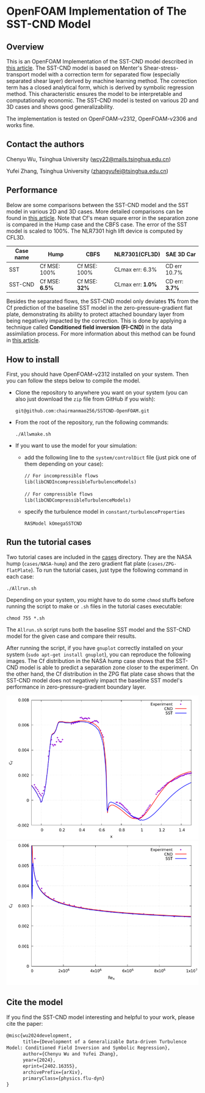 # OpenFOAM Implementation of The SST-CND Model 
## Overview
This is an OpenFOAM Implementation of the SST-CND model described in [this article](https://arxiv.org/ftp/arxiv/papers/2402/2402.16355.pdf). The SST-CND model is based on Menter's Shear-stress-transport model with a correction term for separated flow (especially separated shear layer) derived by machine learning method. The correction term has a closed analytical form, which is derived by symbolic regression method. This characteristic ensures the model to be interpretable and computationally economic. The SST-CND model is tested on various 2D and 3D cases and shows good generalizability.

The implementation is tested on OpenFOAM-v2312, OpenFOAM-v2306 and works fine.

## Contact the authors
Chenyu Wu, Tsinghua University (wcy22@mails.tsinghua.edu.cn)

Yufei Zhang, Tsinghua University (zhangyufei@tsinghua.edu.cn)

## Performance
Below are some comparisons between the SST-CND model and the SST model in various 2D and 3D cases. More detailed comparisons can be found in [this article](https://arxiv.org/ftp/arxiv/papers/2402/2402.16355.pdf). Note that Cf's mean square error in the separation zone is compared in the Hump case and the CBFS case. The error of the SST model is scaled to 100%. The NLR7301 high lift device is computed by CFL3D.

| Case name| Hump | CBFS | NLR7301(CFL3D)| SAE 3D Car
| --       | --   |  --  | -- | -- |
| SST      | Cf MSE: 100%| Cf MSE: 100% | CLmax err: 6.3% | CD err 10.7%
| SST-CND  | Cf MSE: **6.5%**| Cf MSE: **32%**  | CLmax err: **1.0%** | CD err: **3.7%**

Besides the separated flows, the SST-CND model only deviates  **1%** from the Cf prediction of the baseline SST model in the zero-pressure-gradient flat plate, demonstrating its ability to protect attached boundary layer from being negatively impacted by the correction. This is done by applying a technique called **Conditioned field inversion (FI-CND)** in the data assimilation process. For more information about this method can be found in [this article](https://arxiv.org/ftp/arxiv/papers/2402/2402.16355.pdf).

## How to install
First, you should have OpenFOAM-v2312 installed on your system. Then you can follow the steps below to compile the model.

* Clone the repository to anywhere you want on your system (you can also just download the `zip` file from GitHub if you wish):
    ```
    git@github.com:chairmanmao256/SSTCND-OpenFOAM.git
    ```

* From the root of the repository, run the following commands:
    ```
    ./Allwmake.sh
    ```
* If you want to use the model for your simulation:
    * add the following line to the `system/controlDict` file (just pick one of them depending on your case):
        ```
        // For incompressible flows
        lib(libCNDIncompressibleTurbulenceModels)

        // For compressible flows
        lib(libCNDCompressibleTurbulenceModels)
        ```
    * specify the turbulence model in `constant/turbulenceProperties`
        ```
        RASModel kOmegaSSTCND
        ```

## Run the tutorial cases
Two tutorial cases are included in the [cases](./cases) directory. They are the NASA hump (`cases/NASA-hump`) and the zero gradient flat plate (`cases/ZPG-flatPlate`). To run the tutorial cases, just type the following command in each case:
```shell
./Allrun.sh
```
Depending on your system, you might have to do some `chmod` stuffs before running the script to make or `.sh` files in the tutorial cases executable:
```
chmod 755 *.sh
```
The `Allrun.sh` script runs both the baseline SST model and the SST-CND model for the given case and compare their results.

After running the script, if you have `gnuplot` correctly installed on your system (`sudo apt-get install gnuplot`), you can reproduce the following images. The Cf distribution in the NASA hump case shows that the SST-CND model is able to predict a separation zone closer to the experiment. On the other hand, the Cf distribution in the ZPG flat plate case shows that the SST-CND model does not negatively impact the baseline SST model's performance in zero-pressure-gradient boundary layer.

![HumpCf](./Figures/Hump-Cf.png)
![ZPGCf](./Figures/ZPG-Cf.png)

## Cite the model
If you find the SST-CND model interesting and helpful to your work, please cite the paper:
```
@misc{wu2024development,
      title={Development of a Generalizable Data-driven Turbulence Model: Conditioned Field Inversion and Symbolic Regression}, 
      author={Chenyu Wu and Yufei Zhang},
      year={2024},
      eprint={2402.16355},
      archivePrefix={arXiv},
      primaryClass={physics.flu-dyn}
}
```